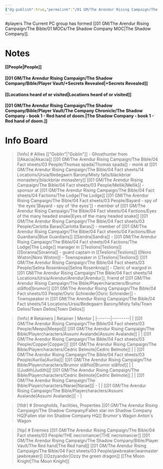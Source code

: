 ```yaml
---
{"dg-publish":true,"permalink":"/01 GM/The Arendur Rising Campaign/The Shadow Company/Bible/Player Vault/1.This is the player vault for the Arendur Rising campaign/","title":"1. This is the player vault for the Arendur Rising campaign"}
---
```


#players 
The Current PC group has formed [[01 GM/The Arendur Rising Campaign/The Bible/01 MOCs/The Shadow Company MOC\|The Shadow Company]]. 


# Notes 

#### [[People\|People]]
#### [[01 GM/The Arendur Rising Campaign/The Shadow Company/Bible/Player Vault/+Secrets Revealed\|+Secrets Revealed]]
#### [[Locations heard of or visited\|Locations heard of or visited]]
#### [[01 GM/The Arendur Rising Campaign/The Shadow Company/Bible/Player Vault/The Company Chronicle/The Shadow Company - book 1 - Red hand of doom.\|The Shadow Company - book 1 - Red hand of doom.]]


# Info Board 
> [!info] # Allies
> [["Goblin"\|"Goblin"]] - Ghosthunter from [[Akacia\|Akacia]]
> [[01 GM/The Arendur Rising Campaign/The Bible/04 Fact sheets/03 People/Thomas spada\|Thomas spada]] - monk at [[01 GM/The Arendur Rising Campaign/The Bible/04 Fact sheets/14 Locations/Ursia/Bedegaarn Barony/Misty falls/blackbriar monastery\|blackbriar monastery]]
> [[01 GM/The Arendur Rising Campaign/The Bible/04 Fact sheets/03 People/Mellik\|Mellik]] - sponsor at [[01 GM/The Arendur Rising Campaign/The Bible/04 Fact sheets/04 Factions/The Lodge\|The Lodge]]
> [[01 GM/The Arendur Rising Campaign/The Bible/04 Fact sheets/03 People/Bayard - spy of  'the eyes'\|Bayard - spy of  'the eyes']] - member of [[01 GM/The Arendur Rising Campaign/The Bible/04 Fact sheets/04 Factions/Eyes of the many headed snake\|Eyes of the many headed snake]]
> [[01 GM/The Arendur Rising Campaign/The Bible/04 Fact sheets/03 People/Carlotta Baras\|Carlotta Baras]] - member of [[01 GM/The Arendur Rising Campaign/The Bible/04 Fact sheets/04 Factions/Blue Guardians\|Blue Guardians]]
> [[Sandra\|Sandra]] - [[01 GM/The Arendur Rising Campaign/The Bible/04 Fact sheets/04 Factions/The Lodge\|The Lodge]] manager in [[Teslions\|Teslions]]
> [[Soranna\|Soranna]] - guard captain in [[Teslions\|Teslions]]
> [[Noro Wiston\|Noro Wiston]] - Townspeaker in [[Teslions\|Teslions]]
> [[01 GM/The Arendur Rising Campaign/The Bible/04 Fact sheets/03 People/Selina Rosenknop\|Selina Rosenknop]] - Cleric of wargod in [[01 GM/The Arendur Rising Campaign/The Bible/04 Fact sheets/14 Locations/Ursia/Arendur/Arendur\|Arendur]], friend of [[01 GM/The Arendur Rising Campaign/The Bible/Playercharacters/Brumor stålfod\|brumor]]
> [[01 GM/The Arendur Rising Campaign/The Bible/04 Fact sheets/03 People/Osric Schneider\|Osric Schneider]] - Townspeaker in [[01 GM/The Arendur Rising Campaign/The Bible/04 Fact sheets/14 Locations/Ursia/Bedegaarn Barony/Misty falls/Town Delios/Town Delios\|Town Delios]]

> [!info] # Retainers
> | Retainer | Mentor |
> |-------|---------|
> | [[01 GM/The Arendur Rising Campaign/The Bible/04 Fact sheets/03 People/Meepo\|Meepo]]| [[01 GM/The Arendur Rising Campaign/The Bible/Playercharacters/Assumi Avalande\|Assumi Avalande]] |
>| [[01 GM/The Arendur Rising Campaign/The Bible/04 Fact sheets/03 People/Copper\|Copper]]| [[01 GM/The Arendur Rising Campaign/The Bible/Playercharacters/Cedric Belmote\|Cedric Belmote]] |
>| [[01 GM/The Arendur Rising Campaign/The Bible/04 Fact sheets/03 People/Aurilia\|Aurilia]]| [[01 GM/The Arendur Rising Campaign/The Bible/Playercharacters/Brumor stålfod\|Brumor stålfod]] |
>| [[Judith\|Judith]]| [[01 GM/The Arendur Rising Campaign/The Bible/Playercharacters/Cedric Belmote\|Cedric Belmote]] |
>| [[01 GM/The Arendur Rising Campaign/The Bible/Playercharacters/Narae\|Narae]]|  - |
>| [[01 GM/The Arendur Rising Campaign/The Bible/Playercharacters/Assumi Avalande\|Assumi Avalande]]| - | 

> [!tldr] # Strongholds, Facilities, Properties
> [[01 GM/The Arendur Rising Campaign/The Shadow Company/Fallen star inn Shadow Company HQ\|Fallen star inn Shadow Company HQ]]
> Brumor's Wagon
> Anton's Wagon

> [!tip] # Enemies
> [[01 GM/The Arendur Rising Campaign/The Bible/04 Fact sheets/03 People/THE necromancer\|THE necromancer]]
> [[01 GM/The Arendur Rising Campaign/The Shadow Company/Bible/Player Vault/The Red hand\|The Red hand]]
> [[01 GM/The Arendur Rising Campaign/The Bible/04 Fact sheets/03 People/jawbreaker\|warmaster jawbreaker]]
> [[Ozzyandor\|Ozzy the green dragon]]
> [[The Moon Knight\|The Moon Knight]]

